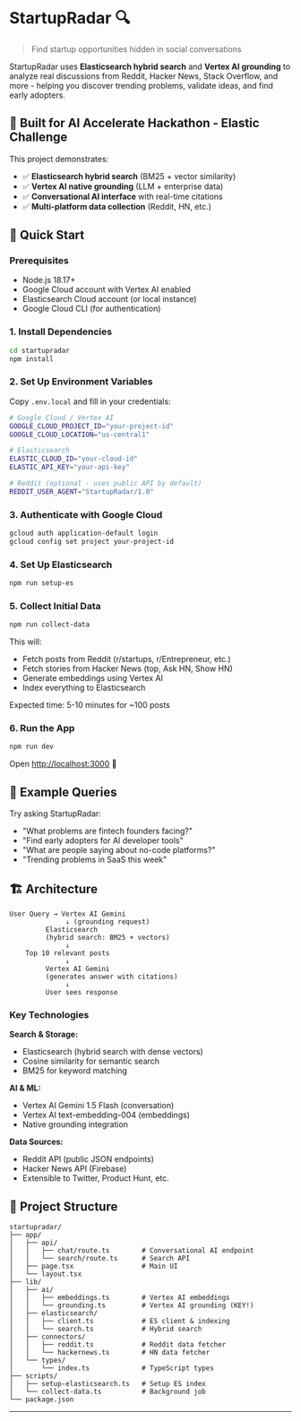 # StartupRadar 🔍

> Find startup opportunities hidden in social conversations

StartupRadar uses **Elasticsearch hybrid search** and **Vertex AI grounding** to analyze real discussions from Reddit, Hacker News, Stack Overflow, and more - helping you discover trending problems, validate ideas, and find early adopters.

## 🎯 Built for AI Accelerate Hackathon - Elastic Challenge

This project demonstrates:
- ✅ **Elasticsearch hybrid search** (BM25 + vector similarity)
- ✅ **Vertex AI native grounding** (LLM + enterprise data)
- ✅ **Conversational AI interface** with real-time citations
- ✅ **Multi-platform data collection** (Reddit, HN, etc.)

## 🚀 Quick Start

### Prerequisites
- Node.js 18.17+
- Google Cloud account with Vertex AI enabled
- Elasticsearch Cloud account (or local instance)
- Google Cloud CLI (for authentication)

### 1. Install Dependencies

```bash
cd startupradar
npm install
```

### 2. Set Up Environment Variables

Copy `.env.local` and fill in your credentials:

```bash
# Google Cloud / Vertex AI
GOOGLE_CLOUD_PROJECT_ID="your-project-id"
GOOGLE_CLOUD_LOCATION="us-central1"

# Elasticsearch
ELASTIC_CLOUD_ID="your-cloud-id"
ELASTIC_API_KEY="your-api-key"

# Reddit (optional - uses public API by default)
REDDIT_USER_AGENT="StartupRadar/1.0"
```

### 3. Authenticate with Google Cloud

```bash
gcloud auth application-default login
gcloud config set project your-project-id
```

### 4. Set Up Elasticsearch

```bash
npm run setup-es
```

### 5. Collect Initial Data

```bash
npm run collect-data
```

This will:
- Fetch posts from Reddit (r/startups, r/Entrepreneur, etc.)
- Fetch stories from Hacker News (top, Ask HN, Show HN)
- Generate embeddings using Vertex AI
- Index everything to Elasticsearch

Expected time: 5-10 minutes for ~100 posts

### 6. Run the App

```bash
npm run dev
```

Open [http://localhost:3000](http://localhost:3000) 🎉

## 💬 Example Queries

Try asking StartupRadar:
- "What problems are fintech founders facing?"
- "Find early adopters for AI developer tools"
- "What are people saying about no-code platforms?"
- "Trending problems in SaaS this week"

## 🏗️ Architecture

```
User Query → Vertex AI Gemini
              ↓ (grounding request)
         Elasticsearch
         (hybrid search: BM25 + vectors)
              ↓
    Top 10 relevant posts
              ↓
         Vertex AI Gemini
         (generates answer with citations)
              ↓
         User sees response
```

### Key Technologies

**Search & Storage:**
- Elasticsearch (hybrid search with dense vectors)
- Cosine similarity for semantic search
- BM25 for keyword matching

**AI & ML:**
- Vertex AI Gemini 1.5 Flash (conversation)
- Vertex AI text-embedding-004 (embeddings)
- Native grounding integration

**Data Sources:**
- Reddit API (public JSON endpoints)
- Hacker News API (Firebase)
- Extensible to Twitter, Product Hunt, etc.

## 📁 Project Structure

```
startupradar/
├── app/
│   ├── api/
│   │   ├── chat/route.ts        # Conversational AI endpoint
│   │   └── search/route.ts      # Search API
│   ├── page.tsx                 # Main UI
│   └── layout.tsx
├── lib/
│   ├── ai/
│   │   ├── embeddings.ts        # Vertex AI embeddings
│   │   └── grounding.ts         # Vertex AI grounding (KEY!)
│   ├── elasticsearch/
│   │   ├── client.ts            # ES client & indexing
│   │   └── search.ts            # Hybrid search
│   ├── connectors/
│   │   ├── reddit.ts            # Reddit data fetcher
│   │   └── hackernews.ts        # HN data fetcher
│   └── types/
│       └── index.ts             # TypeScript types
├── scripts/
│   ├── setup-elasticsearch.ts   # Setup ES index
│   └── collect-data.ts          # Background job
└── package.json
```

---